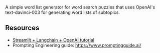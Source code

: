 A simple word list generator for word search puzzles that uses OpenAI's text-davinci-003 for generating word lists of subtopics.

## Resources
- [Streamlit + Langchain + OpenAI tutorial](https://www.youtube.com/watch?v=U_eV8wfMkXU)
- Prompting Engineering guide: https://www.promptingguide.ai/
